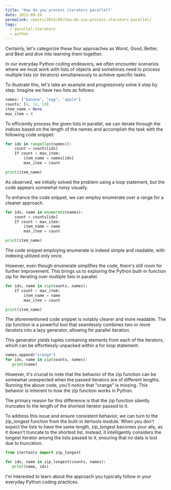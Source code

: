 ```yaml
---
title: 'How do you process iterators parallel?'
date: 2023-09-24
permalink: /posts/2023/09/how-do-you-process-iterators-parallel/
tags:
  - parallel-iterators
  - python
---
```


Certainly, let's categorize these four approaches as Worst, Good, Better, and Best and dive into learning them together.

In our everyday Python coding endeavors, we often encounter scenarios where we must work with lists of objects and sometimes need to process multiple lists (or iterators) simultaneously to achieve specific tasks. 

To illustrate this, let's take an example and progressively solve it step by step. Imagine we have two lists as follows:

```python
names: ["banana", "egg", "apple"]
counts: [4, 12, 10]
item_name = None
max_item = 0
```

To efficiently process the given lists in parallel, we can iterate through the indices based on the length of the names and accomplish the task with the following code snippet:

```python
for idx in range(len(names)):
    count = counts[idx]
    If count > max_item:
        item_name = names[idx]
        max_item = count

print(item_name)
```

As observed, we initially solved the problem using a loop statement, but the code appears somewhat noisy visually. 

To enhance the code snippet, we can employ enumerate over a range for a cleaner approach.

```python
for idx, name in enumerate(names):
    count = counts[idx]
    If count > max_item:
        item_name = name
        max_item = count

print(item_name)
```

The code snippet employing enumerate is indeed simple and readable, with indexing utilized only once. 

However, even though enumerate simplifies the code, there's still room for further improvement. This brings us to exploring the Python built-in function zip for iterating over multiple lists in parallel.

```python
for idx, name in zip(counts, names):
    If count > max_item:
        item_name = name
        max_item = count

print(item_name)
```

The aforementioned code snippet is notably clearer and more readable. The zip function is a powerful tool that seamlessly combines two or more iterators into a lazy generator, allowing for parallel iteration. 

This generator yields tuples containing elements from each of the iterators, which can be effortlessly unpacked within a for loop statement.

```python
names.append("orange")
for idx, name in zip(counts, names):
   print(name)
```

However, it's crucial to note that the behavior of the zip function can be somewhat unexpected when the passed iterators are of different lengths. Running the above code, you'll notice that "orange" is missing. This behavior is inherent to how the zip function works in Python.

The primary reason for this difference is that the zip function silently truncates to the length of the shortest iterator passed to it.

To address this issue and ensure consistent behavior, we can turn to the zip_longest function from the built-in itertools module. When you don't expect the lists to have the same length, zip_longest becomes your ally, as it doesn't truncate to the shortest list. Instead, it intelligently considers the longest iterator among the lists passed to it, ensuring that no data is lost due to truncation.

```python
from itertools import zip_longest

for idx, name in zip_longest(counts, names):
   print(name, idx)
```
I'm interested to learn about the approach you typically follow in your everyday Python coding practices.
